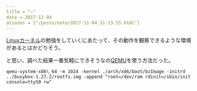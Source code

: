 ```yaml
---
title = "~"
date = 2017-11-04
aliases = ["/posts/note/2017-11-04_11-13-55.html"]
---
```


[Linux](http://d.hatena.ne.jp/keyword/Linux)[カーネル](http://d.hatena.ne.jp/keyword/%A5%AB%A1%BC%A5%CD%A5%EB)の勉強をしていくにあたって、その動作を観察できるような環境があるとはかどりそう。

と思い、調べた結果一番気軽にできそうなの[QEMU](http://d.hatena.ne.jp/keyword/QEMU)を使う方法だった。

    qemu-system-x86\_64 -m 1024 -kernel ./arch/x86/boot/bzImage -initrd ../busybox-1.27.2/rootfs.img -append "root=/dev/ram rdinit=/sbin/init console=ttyS0 rw"

